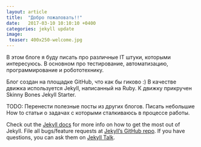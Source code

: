 ```yaml
---
layout: article
title:  "Добро пожаловать!!"
date:   2017-03-10 10:10:10 +0400
categories: jekyll update
image:
 teaser: 400x250-welcome.jpg
---
```

В этом блоге я буду писать про различные IT штуки, которыми интересуюсь.
В основном про тестирование, автоматизацию, программирование и робототехнику.

Блог создан на площадке GitHub, что как бы гиково :)
В качестве движка используется Jekyll, написанный на Ruby.
К движку прикручен Skinny Bones Jekyll Starter.

TODO:
Перенести полезные посты из других блогов.
Писать небольшие How to статьи о задачах с которыми сталкиваюсь в процессе работы.

Check out the [Jekyll docs][jekyll-docs] for more info on how to get the most out of Jekyll. File all bugs/feature requests at [Jekyll’s GitHub repo][jekyll-gh]. If you have questions, you can ask them on [Jekyll Talk][jekyll-talk].

[jekyll-docs]: https://jekyllrb.com/docs/home
[jekyll-gh]:   https://github.com/jekyll/jekyll
[jekyll-talk]: https://talk.jekyllrb.com/
